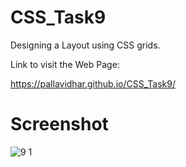 # CSS_Task9
Designing a Layout using CSS grids.


Link to visit the Web Page:

 https://pallavidhar.github.io/CSS_Task9/
 
 # Screenshot
 
 ![9 1](https://user-images.githubusercontent.com/66560935/89056395-92770a80-d379-11ea-8da0-6f8798609392.png)
